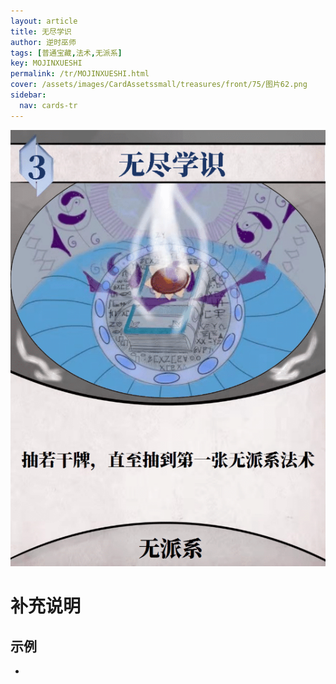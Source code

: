 ```yaml
---
layout: article
title: 无尽学识
author: 逆时巫师
tags: [普通宝藏,法术,无派系]
key: MOJINXUESHI
permalink: /tr/MOJINXUESHI.html
cover: /assets/images/CardAssetssmall/treasures/front/75/图片62.png
sidebar:
  nav: cards-tr
---
```

![](/assets/images/CardAssets/treasures/front/75/图片62.png)

# 补充说明



## 示例
* 